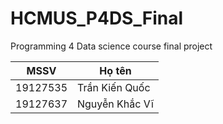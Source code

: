 # HCMUS_P4DS_Final
Programming 4 Data science course final project

| MSSV     | Họ tên         |
|----------|----------------|
| 19127535 | Trần Kiến Quốc |
| 19127637 | Nguyễn Khắc Vĩ |

